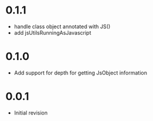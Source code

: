 # 0.1.1

- handle class object annotated with JS()
- add jsUtilsRunningAsJavascript

# 0.1.0

- Add support for depth for getting JsObject information

# 0.0.1

- Initial revision